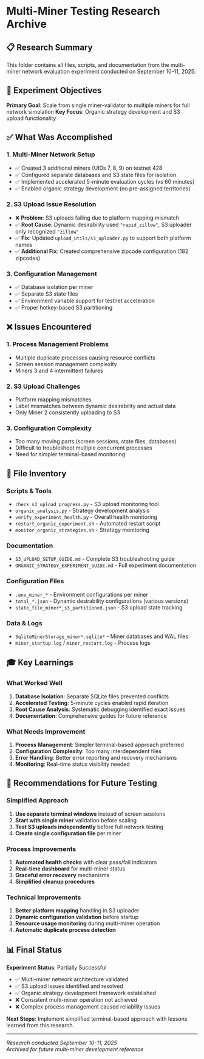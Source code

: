 # Multi-Miner Testing Research Archive

## 📋 **Research Summary**

This folder contains all files, scripts, and documentation from the multi-miner network evaluation experiment conducted on September 10-11, 2025.

## 🎯 **Experiment Objectives**

**Primary Goal**: Scale from single miner-validator to multiple miners for full network simulation
**Key Focus**: Organic strategy development and S3 upload functionality

## ✅ **What Was Accomplished**

### 1. **Multi-Miner Network Setup**
- ✅ Created 3 additional miners (UIDs 7, 8, 9) on testnet 428
- ✅ Configured separate databases and S3 state files for isolation
- ✅ Implemented accelerated 5-minute evaluation cycles (vs 60 minutes)
- ✅ Enabled organic strategy development (no pre-assigned territories)

### 2. **S3 Upload Issue Resolution**
- ❌ **Problem**: S3 uploads failing due to platform mapping mismatch
- ✅ **Root Cause**: Dynamic desirability used `"rapid_zillow"`, S3 uploader only recognized `"zillow"`
- ✅ **Fix**: Updated `upload_utils/s3_uploader.py` to support both platform names
- ✅ **Additional Fix**: Created comprehensive zipcode configuration (182 zipcodes)

### 3. **Configuration Management**
- ✅ Database isolation per miner
- ✅ Separate S3 state files
- ✅ Environment variable support for testnet acceleration
- ✅ Proper hotkey-based S3 partitioning

## ❌ **Issues Encountered**

### 1. **Process Management Problems**
- Multiple duplicate processes causing resource conflicts
- Screen session management complexity
- Miners 3 and 4 intermittent failures

### 2. **S3 Upload Challenges**
- Platform mapping mismatches
- Label mismatches between dynamic desirability and actual data
- Only Miner 2 consistently uploading to S3

### 3. **Configuration Complexity**
- Too many moving parts (screen sessions, state files, databases)
- Difficult to troubleshoot multiple concurrent processes
- Need for simpler terminal-based monitoring

## 📁 **File Inventory**

### **Scripts & Tools**
- `check_s3_upload_progress.py` - S3 upload monitoring tool
- `organic_analysis.py` - Strategy development analysis
- `verify_experiment_health.py` - Overall health monitoring
- `restart_organic_experiment.sh` - Automated restart script
- `monitor_organic_strategies.sh` - Strategy monitoring

### **Documentation**
- `S3_UPLOAD_SETUP_GUIDE.md` - Complete S3 troubleshooting guide
- `ORGANIC_STRATEGY_EXPERIMENT_GUIDE.md` - Full experiment documentation

### **Configuration Files**
- `.env_miner_*` - Environment configurations per miner
- `total_*.json` - Dynamic desirability configurations (various versions)
- `state_file_miner*_s3_partitioned.json` - S3 upload state tracking

### **Data & Logs**
- `SqliteMinerStorage_miner*.sqlite*` - Miner databases and WAL files
- `miner_startup.log` / `miner_restart.log` - Process logs

## 🎓 **Key Learnings**

### **What Worked Well**
1. **Database Isolation**: Separate SQLite files prevented conflicts
2. **Accelerated Testing**: 5-minute cycles enabled rapid iteration
3. **Root Cause Analysis**: Systematic debugging identified exact issues
4. **Documentation**: Comprehensive guides for future reference

### **What Needs Improvement**
1. **Process Management**: Simpler terminal-based approach preferred
2. **Configuration Complexity**: Too many interdependent files
3. **Error Handling**: Better error reporting and recovery mechanisms
4. **Monitoring**: Real-time status visibility needed

## 🚀 **Recommendations for Future Testing**

### **Simplified Approach**
1. **Use separate terminal windows** instead of screen sessions
2. **Start with single miner** validation before scaling
3. **Test S3 uploads independently** before full network testing
4. **Create single configuration file** per miner

### **Process Improvements**
1. **Automated health checks** with clear pass/fail indicators
2. **Real-time dashboard** for multi-miner status
3. **Graceful error recovery** mechanisms
4. **Simplified cleanup procedures**

### **Technical Improvements**
1. **Better platform mapping** handling in S3 uploader
2. **Dynamic configuration validation** before startup
3. **Resource usage monitoring** during multi-miner operation
4. **Automatic duplicate process detection**

## 📊 **Final Status**

**Experiment Status**: Partially Successful
- ✅ Multi-miner network architecture validated
- ✅ S3 upload issues identified and resolved
- ✅ Organic strategy development framework established
- ❌ Consistent multi-miner operation not achieved
- ❌ Complex process management caused reliability issues

**Next Steps**: Implement simplified terminal-based approach with lessons learned from this research.

---

*Research conducted September 10-11, 2025*  
*Archived for future multi-miner development reference*
